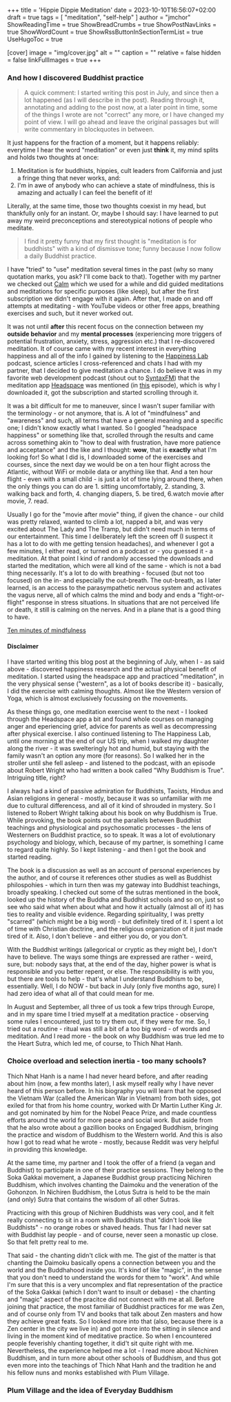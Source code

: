 +++
title = 'Hippie Dippie Meditation'
date = 2023-10-10T16:56:07+02:00
draft = true
tags = [ "meditation", "self-help" ]
author = "jmchor"
ShowReadingTime = true
ShowBreadCrumbs = true
ShowPostNavLinks = true
ShowWordCount = true
ShowRssButtonInSectionTermList = true
UseHugoToc = true

[cover]
image = "img/cover.jpg"
alt = "<alt text>"
caption = "<text>"
relative = false
hidden = false
linkFullImages = true
+++

### And how I discovered Buddhist practice

> A quick comment: I started writing this post in July, and since then a lot happened (as I will describe in the post). Reading through it, annotating and adding to the post now, at a later point in time, some of the things I wrote are not "correct" any more, or I have changed my point of view. I will go ahead and leave the original passages but will write commentary in blockquotes in between.

It just happens for the fraction of a moment, but it happens reliably: everytime I hear the word "meditation" or even just **think** it, my mind splits and holds two thoughts at once:

1.  Meditation is for buddhists, hippies, cult leaders from California and just a fringe thing that never works, and:
2.  I'm in awe of anybody who can achieve a state of mindfulness, this is amazing and actually I can feel the benefit of it!

Literally, at the same time, those two thoughts coexist in my head, but thankfully only for an instant. Or, maybe I should say: I have learned to put away my weird preconceptions and stereotypical notions of people who meditate.

> I find it pretty funny that my first thought is "meditation is for buddhists" with a kind of dismissve tone; funny because I now follow a daily Buddhist practice.

I have "tried" to "use" meditation several times in the past (why so many quotation marks, you ask? I'll come back to that). Together with my partner we checked out [Calm](https://www.calm.com/) which we used for a while and did guided meditations and meditations for specific purposes (like sleep), but after the first subscription we didn't engage with it again. After that, I made on and off attempts at meditating - with YouTube videos or other free apps, breathing exercises and such, but it never worked out.

It was not until **after** this recent focus on the connection between my **outside behavior** and my **mental processes** (experiencing more triggers of potential frustration, anxiety, stress, aggression etc.) that I re-discovered meditation. It of course came with my recent interest in everything happiness and all of the info I gained by listening to the [Happiness Lab](https://www.pushkin.fm/podcasts/the-happiness-lab-with-dr-laurie-santos) podcast, science articles I cross-referenced and chats I had with my partner, that I decided to give meditation a chance. I do believe it was in my favorite web development podcast (shout out to [SyntaxFM](https://syntax.fm/)) that the meditation app [Headspace](https://www.headspace.com/) was mentioned (in [this](https://syntax.fm/show/532/supper-club-coding-with-adhd-with-dr-courtney-tolinski) episode), which is why I downloaded it, got the subscription and started scrolling through it.

It was a bit difficult for me to maneuver, since I wasn't super familiar with the terminology - or not anymore, that is. A lot of "mindfulness" and "awareness" and such, all terms that have a general meaning and a specific one; I didn't know exactly what I wanted. So I googled "headspace happiness" or something like that, scrolled through the results and came across something akin to "how to deal with frustration, have more patience and acceptance" and the like and I thought: **wow**, that is ****exactly**** what I'm looking for! So what I did is, I downloaded some of the exercises and courses, since the next day we would be on a ten hour flight across the Atlantic, without WiFi or mobile data or anything like that. And a ten hour flight - even with a small child - is just a lot of time lying around there, when the only things you can do are 1. sitting uncomfortably, 2. standing, 3. walking back and forth, 4. changing diapers, 5. be tired, 6.watch movie after movie, 7. read.

Usually I go for the "movie after movie" thing, if given the chance - our child was pretty relaxed, wanted to climb a lot, napped a bit, and was very excited about The Lady and The Tramp, but didn't need much in terms of our entertainment. This time I deliberately left the screen off (I suspect it has a lot to do with me getting tension headaches), and whenever I got a few minutes, I either read, or turned on a podcast or - you guessed it - a meditation. At that point I kind of randomly accessed the downloads and started the meditation, which were all kind of the same - which is not a bad thing necessarily. It's a lot to do with breathing - focused (but not too focused) on the in- and especially the out-breath. The out-breath, as I later learned, is an access to the parasympathetic nervous system and activates the vagus nerve, all of which calms the mind and body and ends a "fight-or-flight" response in stress situations. In situations that are not perceived life or death, it still is calming on the nerves. And in a plane that is a good thing to have.

[Ten minutes of mindfulness](https://www.ted.com/talks/andy_puddicombe_all_it_takes_is_10_mindful_minutes?language=en)

#### Disclaimer

I have started writing this blog post at the beginning of July, when I - as said above - discovered happiness research and the actual physical benefit of meditation. I started using the headspace app and practiced "meditation", in the very physical sense ("western", as a lot of books describe it) - basically, I did the exercise with calming thoughts. Almost like the Western version of Yoga, which is almost exclusively focussing on the movements.

As these things go, one meditation exercise went to the next - I looked through the Headspace app a bit and found whole courses on managing anger and eperiencing grief, advice for parents as well as decompressing after physical exercise. I also continued listening to The Happiness Lab, until one morning at the end of our US trip, when I walked my daughter along the river - it was swelteringly hot and humid, but staying with the family wasn't an option any more (for reasons). So I walked her in the stroller until she fell asleep - and listened to the podcast, with an episode about Robert Wright who had written a book called "Why Buddhism is True". Intriguing title, right?

I always had a kind of passive admiration for Buddhists, Taoists, Hindus and Asian religions in general - mostly, because it was so unfamiliar with me due to cultural differencess, and all of it kind of shrouded in mystery. So I listened to Robert Wright talking about his book on why Buddhism is True. While provoking, the book points out the parallels between Buddhist teachings and physiological and psychosomatic processes - the lens of Westerners on Buddhist practice, so to speak. It was a lot of evolutionary psychology and biology, which, because of my partner, is something I came to regard quite highly. So I kept listening - and then I got the book and started reading.

The book is a discussion as well as an account of personal experiences by the author, and of course it references other studies as well as Buddhist philospohies - which in turn then was my gateway into Buddhist teachings, broadly speaking. I checked out some of the sutras mentioned in the book, looked up the history of the Buddha and Buddhist schools and so on, just so see who said what when about what and how it actually (almost all of it) has ties to reality and visible evidence. Regarding spirituality, I was pretty "scarred" (which might be a big word) - but definitely tired of it. I spent a lot of time with Christian doctrine, and the religious organization of it just made tired of it. Also, I don't believe - and either you do, or you don't.

With the Buddhist writings (allegorical or cryptic as they might be), I don't have to believe. The ways some things are expressed are rather - weird, sure, but: nobody says that, at the end of the day, higher power is what is responsible and you better repent, or else. The responsibility is with you, but there are tools to help - that's what I understand Buddhism to be, essentially. Well, I do NOW - but back in July (only five months ago, sure) I had zero idea of what all of that could mean for me.

In August and September, all three of us took a few trips through Europe, and in my spare time I tried myself at a meditation practice - observing some rules I encountered, just to try them out, if they were for me. So, I tried out a routine - ritual was still a bit of a too big word - of words and meditation. And I read more - the book on why Buddhism was true led me to the Heart Sutra, which led me, of course, to Thich Nhat Hanh.

### Choice overload and selection inertia - too many schools?

Thich Nhat Hanh is a name I had never heard before, and after reading about him (now, a few months later), I ask myself really why I have never heard of this person before. In his biography you will learn that he opposed the Vietnam War (called the American War in Vietnam) from both sides, got exiled for that from his home country, worked with Dr Martin Luther King Jr. and got nominated by him for the Nobel Peace Prize, and made countless efforts around the world for more peace and social work. But aside from that he also wrote about a gazillion books on Engaged Buddhism, bringing the practice and wisdom of Buddhism to the Western world. And this is also how I got to read what he wrote - mostly, because Reddit was very helpful in providing this knowledge.

At the same time, my partner and I took the offer of a friend (a vegan and Buddhist) to participate in one of their practice sessions. They belong to the Soka Gakkai movement, a Japanese Buddhist group practicing Nichiren Buddhism, which involves chanting the Daimoku and the veneration of the Gohonzon. In Nichiren Buddhism, the Lotus Sutra is held to be the main (and only) Sutra that contains the wisdom of all other Sutras.

Practicing with this group of Nichiren Buddhists was very cool, and it felt really connecting to sit in a room with Buddhists that "didn't look like Buddhists" - no orange robes or shaved heads. Thus far I had never sat with Buddhist lay people - and of course, never seen a monastic up close. So that felt pretty real to me.

That said - the chanting didn't click with me. The gist of the matter is that chanting the Daimoku basically opens a connection between you and the world and the Buddhahood inside you. It's kind of like "magic", in the sense that you don't need to understand the words for them to "work". And while I'm sure that this is a very uncomplex and flat representation of the practice of the Soka Gakkai (which I don't want to insult or debase) - the chanting and "magic" aspect of the pracitce did not connect with me at all. Before joining that practice, the most familiar of Buddhist practices for me was Zen, and of course only from TV and books that talk about Zen masters and how they achieve great feats. So I looked more into that (also, because there is a Zen center in the city we live in) and got more into the sitting in silence and living in the moment kind of meditative practice. So when I encountered people feverishly chanting together, it did't sit quite right with me. Nevertheless, the experience helped me a lot - I read more about Nichiren Buddhism, and in turn more about other schools of Buddhism, and thus got even more into the teachings of Thich Nhat Hanh and the tradition he and his fellow nuns and monks established with Plum Village.

### Plum Village and the idea of Everyday Buddhism